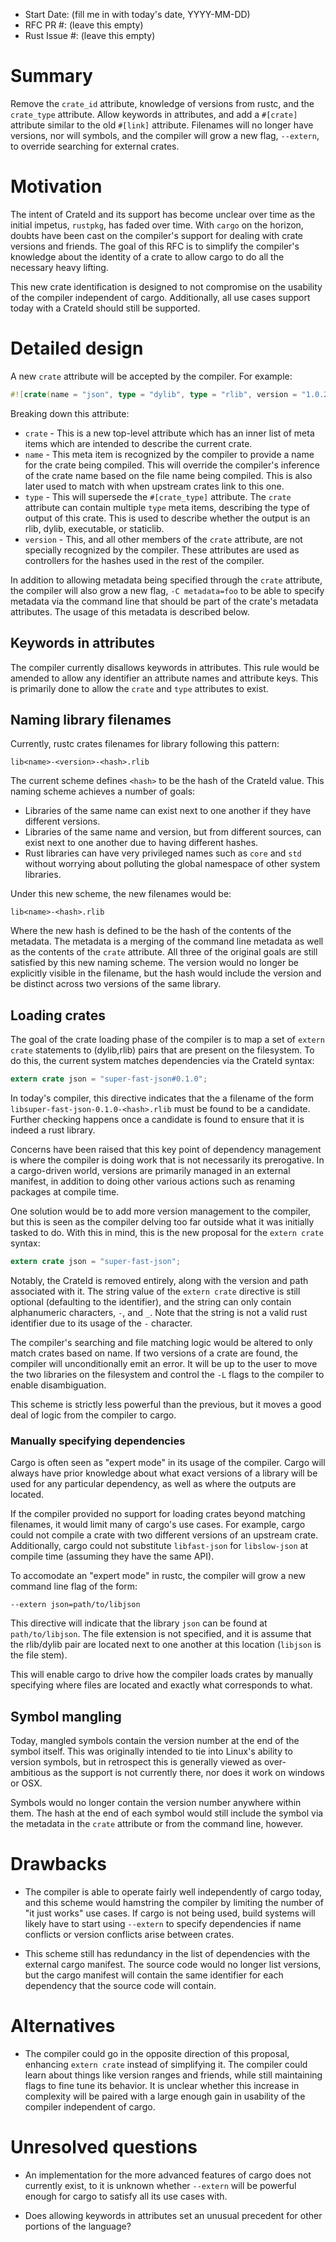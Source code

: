 - Start Date: (fill me in with today's date, YYYY-MM-DD)
- RFC PR #: (leave this empty)
- Rust Issue #: (leave this empty)

# Summary

Remove the `crate_id` attribute, knowledge of versions from rustc, and the
`crate_type` attribute. Allow keywords in attributes, and add a `#[crate]`
attribute similar to the old `#[link]` attribute. Filenames will no longer have
versions, nor will symbols, and the compiler will grow a new flag, `--extern`,
to override searching for external crates.

# Motivation

The intent of CrateId and its support has become unclear over time as the
initial impetus, `rustpkg`, has faded over time. With `cargo` on the horizon,
doubts have been cast on the compiler's support for dealing with crate
versions and friends. The goal of this RFC is to simplify the compiler's
knowledge about the identity of a crate to allow cargo to do all the necessary
heavy lifting.

This new crate identification is designed to not compromise on the usability of
the compiler independent of cargo. Additionally, all use cases support today
with a CrateId should still be supported.

# Detailed design

A new `crate` attribute will be accepted by the compiler. For example:

```rust
#![crate(name = "json", type = "dylib", type = "rlib", version = "1.0.2-pre")]
```

Breaking down this attribute:

* `crate` - This is a new top-level attribute which has an inner list of meta
            items which are intended to describe the current crate.
* `name` - This meta item is recognized by the compiler to provide a name for
           the crate being compiled. This will override the compiler's inference
           of the crate name based on the file name being compiled. This is also
           later used to match with when upstream crates link to this one.
* `type` - This will supersede the `#[crate_type]` attribute. The `crate`
           attribute can contain multiple `type` meta items, describing the type
           of output of this crate. This is used to describe whether the output
           is an rlib, dylib, executable, or staticlib.
* `version` - This, and all other members of the `crate` attribute, are not
              specially recognized by the compiler. These attributes are used as
              controllers for the hashes used in the rest of the compiler.

In addition to allowing metadata being specified through the `crate` attribute,
the compiler will also grow a new flag, `-C metadata=foo` to be able to specify
metadata via the command line that should be part of the crate's metadata
attributes. The usage of this metadata is described below.

## Keywords in attributes

The compiler currently disallows keywords in attributes. This rule would be
amended to allow any identifier an attribute names and attribute keys. This is
primarily done to allow the `crate` and `type` attributes to exist.

## Naming library filenames

Currently, rustc crates filenames for library following this pattern:

```
lib<name>-<version>-<hash>.rlib
```

The current scheme defines `<hash>` to be the hash of the CrateId value. This
naming scheme achieves a number of goals:

* Libraries of the same name can exist next to one another if they have
  different versions.
* Libraries of the same name and version, but from different sources, can exist
  next to one another due to having different hashes.
* Rust libraries can have very privileged names such as `core` and `std` without
  worrying about polluting the global namespace of other system libraries.

Under this new scheme, the new filenames would be:

```
lib<name>-<hash>.rlib
```

Where the new hash is defined to be the hash of the contents of the metadata.
The metadata is a merging of the command line metadata as well as the contents
of the `crate` attribute. All three of the original goals are still satisfied by
this new naming scheme. The version would no longer be explicitly visible in the
filename, but the hash would include the version and be distinct across two
versions of the same library.

## Loading crates

The goal of the crate loading phase of the compiler is to map a set of `extern
crate` statements to (dylib,rlib) pairs that are present on the filesystem. To
do this, the current system matches dependencies via the CrateId syntax:

```rust
extern crate json = "super-fast-json#0.1.0";
```

In today's compiler, this directive indicates that the a filename of the form
`libsuper-fast-json-0.1.0-<hash>.rlib` must be found to be a candidate. Further
checking happens once a candidate is found to ensure that it is indeed a rust
library.

Concerns have been raised that this key point of dependency management is where
the compiler is doing work that is not necessarily its prerogative. In a
cargo-driven world, versions are primarily managed in an external manifest, in
addition to doing other various actions such as renaming packages at compile
time.

One solution would be to add more version management to the compiler, but this
is seen as the compiler delving too far outside what it was initially tasked to
do. With this in mind, this is the new proposal for the `extern crate` syntax:

```rust
extern crate json = "super-fast-json";
```

Notably, the CrateId is removed entirely, along with the version and path
associated with it. The string value of the `extern crate` directive is still
optional (defaulting to the identifier), and the string can only contain
alphanumeric characters, `-`, and `_`. Note that the string is not a valid rust
identifier due to its usage of the `-` character.

The compiler's searching and file matching logic would be altered to only match
crates based on name. If two versions of a crate are found, the compiler will
unconditionally emit an error. It will be up to the user to move the two
libraries on the filesystem and control the `-L` flags to the compiler to enable
disambiguation.

This scheme is strictly less powerful than the previous, but it moves a good
deal of logic from the compiler to cargo.

### Manually specifying dependencies

Cargo is often seen as "expert mode" in its usage of the compiler. Cargo will
always have prior knowledge about what exact versions of a library will be used
for any particular dependency, as well as where the outputs are located.

If the compiler provided no support for loading crates beyond matching
filenames, it would limit many of cargo's use cases. For example, cargo could
not compile a crate with two different versions of an upstream crate.
Additionally, cargo could not substitute `libfast-json` for `libslow-json` at
compile time (assuming they have the same API).

To accomodate an "expert mode" in rustc, the compiler will grow a new command
line flag of the form:

```
--extern json=path/to/libjson
```

This directive will indicate that the library `json` can be found at
`path/to/libjson`. The file extension is not specified, and it is assume that
the rlib/dylib pair are located next to one another at this location (`libjson`
is the file stem).

This will enable cargo to drive how the compiler loads crates by manually
specifying where files are located and exactly what corresponds to what.

## Symbol mangling

Today, mangled symbols contain the version number at the end of the symbol
itself. This was originally intended to tie into Linux's ability to version
symbols, but in retrospect this is generally viewed as over-ambitious as the
support is not currently there, nor does it work on windows or OSX.

Symbols would no longer contain the version number anywhere within them. The
hash at the end of each symbol would still include the symbol via the metadata
in the `crate` attribute or from the command line, however.

# Drawbacks

* The compiler is able to operate fairly well independently of cargo today, and
  this scheme would hamstring the compiler by limiting the number of "it just
  works" use cases. If cargo is not being used, build systems will likely have
  to start using `--extern` to specify dependencies if name conflicts or version
  conflicts arise between crates.

* This scheme still has redundancy in the list of dependencies with the external
  cargo manifest. The source code would no longer list versions, but the cargo
  manifest will contain the same identifier for each dependency that the source
  code will contain.

# Alternatives

* The compiler could go in the opposite direction of this proposal, enhancing
  `extern crate` instead of simplifying it. The compiler could learn about
  things like version ranges and friends, while still maintaining flags to fine
  tune its behavior. It is unclear whether this increase in complexity will be
  paired with a large enough gain in usability of the compiler independent of
  cargo.

# Unresolved questions

* An implementation for the more advanced features of cargo does not currently
  exist, to it is unknown whether `--extern` will be powerful enough for cargo
  to satisfy all its use cases with.

* Does allowing keywords in attributes set an unusual precedent for other
  portions of the language?
